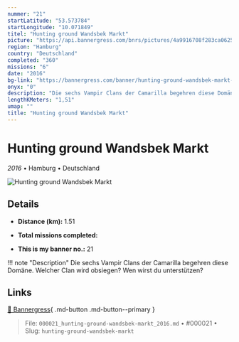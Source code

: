 ```yaml
---
nummer: "21"
startLatitude: "53.573784"
startLongitude: "10.071849"
titel: "Hunting ground Wandsbek Markt"
picture: "https://api.bannergress.com/bnrs/pictures/4a9916708f283ca0625a1546dbcf5d55"
region: "Hamburg"
country: "Deutschland"
completed: "360"
missions: "6"
date: "2016"
bg-link: "https://bannergress.com/banner/hunting-ground-wandsbek-markt-ventrue-3567"
onyx: "0"
description: "Die sechs Vampir Clans der Camarilla begehren diese Domäne. Welcher Clan wird obsiegen? Wen wirst du unterstützen?"
lengthKMeters: "1,51"
umap: ""
title: "Hunting ground Wandsbek Markt"
---
```

# Hunting ground Wandsbek Markt

*2016* • Hamburg • Deutschland

![Hunting ground Wandsbek Markt](https://api.bannergress.com/bnrs/pictures/4a9916708f283ca0625a1546dbcf5d55)

## Details
- **Distance (km):** 1.51

- **Total missions completed:** 
- **This is my banner no.:** 21


!!! note "Description"
    Die sechs Vampir Clans der Camarilla begehren diese Domäne. Welcher Clan wird obsiegen? Wen wirst du unterstützen?



## Links
[🔗 Bannergress](https://bannergress.com/banner/hunting-ground-wandsbek-markt-ventrue-3567){ .md-button .md-button--primary }



> File: `000021_hunting-ground-wandsbek-markt_2016.md` • #000021 • Slug: `hunting-ground-wandsbek-markt`
